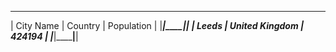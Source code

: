 _________________________________________ 
| City Name | Country        | Population |
|___________|________________|____________|
| Leeds     | United Kingdom | 424194     |
|___________|________________|____________|